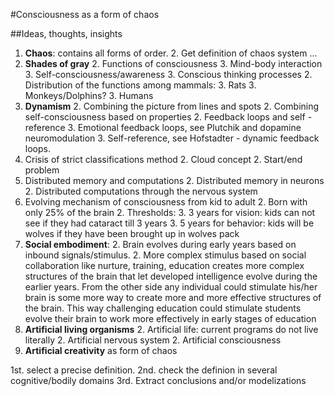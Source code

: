 #Consciousness as a form of chaos

##Ideas, thoughts, insights

1. **Chaos**: contains all forms of order.
    2. Get definition of chaos system ...
1. **Shades of gray**
    2. Functions of consciousness
	    3. Mind-body interaction
		3. Self-consciousness/awareness
		3. Conscious thinking processes
    2. Distribution of the functions among mammals:
	    3. Rats
		3. Monkeys/Dolphins?
		3. Humans 
1. **Dynamism**
    2. Combining the picture from lines and spots
	2. Combining self-consciousness based on properties
	2. Feedback loops and self - reference
        3. Emotional feedback loops, see Plutchik and dopamine neuromodulation
        3. Self-reference, see Hofstadter - dynamic feedback loops.
1. Crisis of strict classifications method
    2. Cloud concept
    2. Start/end problem
1. Distributed memory and computations
    2. Distributed memory in neurons
	2. Distributed computations through the nervous system
1. Evolving mechanism of consciousness from kid to adult
    2. Born with only 25% of the brain
    2. Thresholds:
        3. 3 years for vision: kids can not see if they had cataract till 3 years
        3. 5 years for behavior: kids will be wolves if they have been brought up in wolves pack
1. **Social embodiment**: 
    2. Brain evolves during early years based on inbound signals/stimulus. 
    2. More complex stimulus based on social collaboration like nurture, training, education creates more complex structures of the brain that let developed intelligence evolve during the earlier years. From the other side any individual could stimulate his/her brain is some more way to create more and more effective structures of the brain. This way challenging education could stimulate students evolve their brain to work more effectively in early stages of education
1. **Artificial living organisms**
    2. Artificial life: current programs do not live literally
    2. Artificial nervous system
	2. Artificial consciousness
1. **Artificial creativity** as form of chaos


1st. select a precise definition.
2nd. check the definion in several cognitive/bodily domains
3rd. Extract conclusions and/or modelizations
